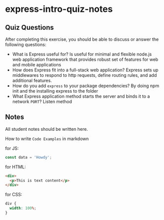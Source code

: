 # express-intro-quiz-notes

## Quiz Questions

After completing this exercise, you should be able to discuss or answer the following questions:

- What is Express useful for?
  Is useful for minimal and flexible node.js web application framework that provides robust set of features for web and mobile applications
- How does Express fit into a full-stack web application?
  Express sets up middlewares to respond to http requests, define routing rules, and add additional features.
- How do you add `express` to your package dependencies?
  By doing npm init and the installing express to the folder
- What Express application method starts the server and binds it to a network `PORT`?
  Listen method

## Notes

All student notes should be written here.

How to write `Code Examples` in markdown

for JS:

```javascript
const data = 'Howdy';
```

for HTML:

```html
<div>
  <p>This is text content</p>
</div>
```

for CSS:

```css
div {
  width: 100%;
}
```
